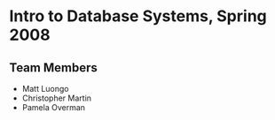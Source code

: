 # Intro to Database Systems, Spring 2008

## Team Members

* Matt Luongo
* Christopher Martin
* Pamela Overman
